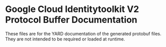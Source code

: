 # Google Cloud Identitytoolkit V2 Protocol Buffer Documentation

These files are for the YARD documentation of the generated protobuf files.
They are not intended to be required or loaded at runtime.
